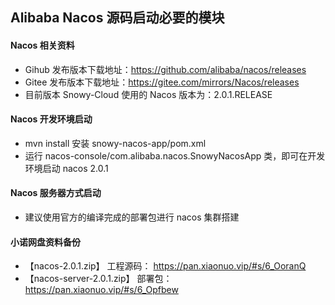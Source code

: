 ## Alibaba Nacos 源码启动必要的模块

#### Nacos 相关资料
* Gihub 发布版本下载地址：https://github.com/alibaba/nacos/releases
* Gitee 发布版本下载地址：https://gitee.com/mirrors/Nacos/releases
* 目前版本 Snowy-Cloud 使用的 Nacos 版本为：2.0.1.RELEASE

#### Nacos 开发环境启动
* mvn install 安装 snowy-nacos-app/pom.xml
* 运行 nacos-console/com.alibaba.nacos.SnowyNacosApp 类，即可在开发环境启动 nacos 2.0.1

#### Nacos 服务器方式启动
* 建议使用官方的编译完成的部署包进行 nacos 集群搭建

#### 小诺网盘资料备份
* 【nacos-2.0.1.zip】 工程源码： https://pan.xiaonuo.vip/#s/6_OoranQ
* 【nacos-server-2.0.1.zip】 部署包： https://pan.xiaonuo.vip/#s/6_Opfbew
